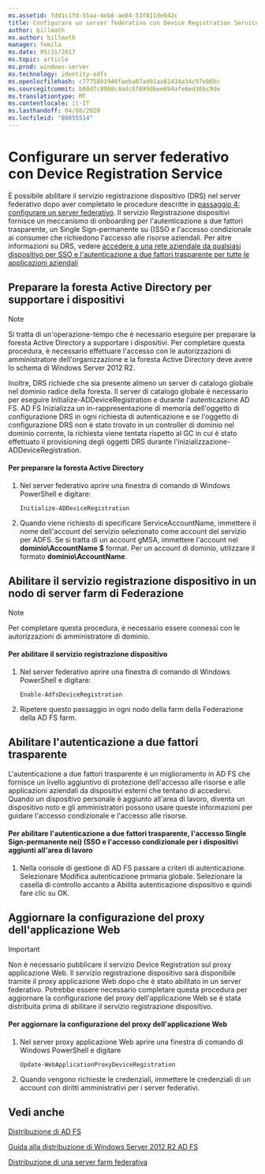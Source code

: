 ```yaml
---
ms.assetid: fdd1c1fd-55aa-4eb8-ae84-53f811de042c
title: Configurare un server federativo con Device Registration Service
author: billmath
ms.author: billmath
manager: femila
ms.date: 05/31/2017
ms.topic: article
ms.prod: windows-server
ms.technology: identity-adfs
ms.openlocfilehash: c7775801940faeba07ad91aa81434a34c97eb6bc
ms.sourcegitcommit: b00d7c8968c4adc8f699dbee694afe6ed36bc9de
ms.translationtype: MT
ms.contentlocale: it-IT
ms.lasthandoff: 04/08/2020
ms.locfileid: "80855514"
---
```

# <a name="configure-a-federation-server-with-device-registration-service"></a>Configurare un server federativo con Device Registration Service

È possibile abilitare il servizio registrazione dispositivo \(DRS\) nel server federativo dopo aver completato le procedure descritte in [passaggio 4: configurare un server federativo](https://technet.microsoft.com/library/dn303424.aspx). Il servizio Registrazione dispositivi fornisce un meccanismo di onboarding per l'autenticazione a due fattori trasparente, un Single Sign\-permanente su \(\)SSO e l'accesso condizionale ai consumer che richiedono l'accesso alle risorse aziendali. Per altre informazioni su DRS, vedere [accedere a una rete aziendale da qualsiasi dispositivo per SSO e l'autenticazione a due fattori trasparente per tutte le applicazioni aziendali](../../ad-fs/operations/Join-to-Workplace-from-Any-Device-for-SSO-and-Seamless-Second-Factor-Authentication-Across-Company-Applications.md)  
  
## <a name="prepare-your-active-directory-forest-to-support-devices"></a>Preparare la foresta Active Directory per supportare i dispositivi  
  
> [!NOTE]  
> Si tratta di un'operazione\-tempo che è necessario eseguire per preparare la foresta Active Directory a supportare i dispositivi. Per completare questa procedura, è necessario effettuare l'accesso con le autorizzazioni di amministratore dell'organizzazione e la foresta Active Directory deve avere lo schema di Windows Server 2012 R2.  
>   
> Inoltre, DRS richiede che sia presente almeno un server di catalogo globale nel dominio radice della foresta. Il server di catalogo globale è necessario per eseguire Initialize\-ADDeviceRegistration e durante l'autenticazione AD FS. AD FS Inizializza un in\-rappresentazione di memoria dell'oggetto di configurazione DRS in ogni richiesta di autenticazione e se l'oggetto di configurazione DRS non è stato trovato in un controller di dominio nel dominio corrente, la richiesta viene tentata rispetto al GC in cui è stato effettuato il provisioning degli oggetti DRS durante l'inizializzazione\-ADDeviceRegistration.  
  
#### <a name="to-prepare-the-active-directory-forest"></a>Per preparare la foresta Active Directory  
  
1.  Nel server federativo aprire una finestra di comando di Windows PowerShell e digitare:  
  
    ```  
    Initialize-ADDeviceRegistration  
    ```  
  
2.  Quando viene richiesto di specificare ServiceAccountName, immettere il nome dell'account del servizio selezionato come account del servizio per ADFS.  Se si tratta di un account gMSA, immettere l'account nel **dominio\\AccountName $** format. Per un account di dominio, utilizzare il formato **dominio\\AccountName**.  
  
## <a name="enable-device-registration-service-on-a-federation-server-farm-node"></a>Abilitare il servizio registrazione dispositivo in un nodo di server farm di Federazione  
  
> [!NOTE]  
> Per completare questa procedura, è necessario essere connessi con le autorizzazioni di amministratore di dominio.  
  
#### <a name="to-enable-device-registration-service"></a>Per abilitare il servizio registrazione dispositivo  
  
1.  Nel server federativo aprire una finestra di comando di Windows PowerShell e digitare:  
  
    ```  
    Enable-AdfsDeviceRegistration  
    ```  
  
2.  Ripetere questo passaggio in ogni nodo della farm della Federazione della AD FS farm.  
  
## <a name="enable-seamless-second-factor-authentication"></a>Abilitare l'autenticazione a due fattori trasparente  
L'autenticazione a due fattori trasparente è un miglioramento in AD FS che fornisce un livello aggiuntivo di protezione dell'accesso alle risorse e alle applicazioni aziendali da dispositivi esterni che tentano di accedervi. Quando un dispositivo personale è aggiunto all'area di lavoro, diventa un dispositivo noto e gli amministratori possono usare queste informazioni per guidare l'accesso condizionale e l'accesso alle risorse.  
  
#### <a name="to-enable-seamless-second-factor-authentication-persistent-single-sign-on-sso-and-conditional-access-for-workplace-joined-devices"></a>Per abilitare l'autenticazione a due fattori trasparente, l'accesso Single Sign\-permanente nei\) \(SSO e l'accesso condizionale per i dispositivi aggiunti all'area di lavoro  
  
1.  Nella console di gestione di AD FS passare a criteri di autenticazione. Selezionare Modifica autenticazione primaria globale. Selezionare la casella di controllo accanto a Abilita autenticazione dispositivo e quindi fare clic su OK.  
  
## <a name="update-the-web-application-proxy-configuration"></a>Aggiornare la configurazione del proxy dell'applicazione Web  
  
> [!IMPORTANT]  
> Non è necessario pubblicare il servizio Device Registration sul proxy applicazione Web.  Il servizio registrazione dispositivo sarà disponibile tramite il proxy applicazione Web dopo che è stato abilitato in un server federativo.  Potrebbe essere necessario completare questa procedura per aggiornare la configurazione del proxy dell'applicazione Web se è stata distribuita prima di abilitare il servizio registrazione dispositivo.  
  
#### <a name="to-update-the-web-application-proxy-configuration"></a>Per aggiornare la configurazione del proxy dell'applicazione Web  
  
1.  Nel server proxy applicazione Web aprire una finestra di comando di Windows PowerShell e digitare  
  
    ```  
    Update-WebApplicationProxyDeviceRegistration  
    ```  
  
2.  Quando vengono richieste le credenziali, immettere le credenziali di un account con diritti amministrativi per i server federativi.  
  
## <a name="see-also"></a>Vedi anche 

[Distribuzione di AD FS](../../ad-fs/AD-FS-Deployment.md)  

[Guida alla distribuzione di Windows Server 2012 R2 AD FS](../../ad-fs/deployment/Windows-Server-2012-R2-AD-FS-Deployment-Guide.md)  
 
[Distribuzione di una server farm federativa](../../ad-fs/deployment/Deploying-a-Federation-Server-Farm.md)  
  

